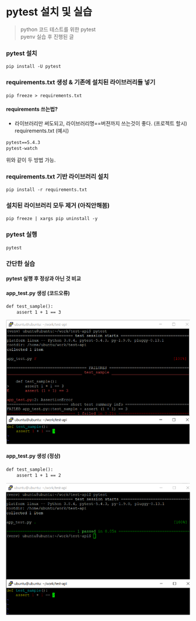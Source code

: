 # pytest 설치 및 실습  
> python 코드 테스트를 위한 pytest   
> pyenv 실습 후 진행된 글
  
  
### pytest 설치
~~~
pip install -U pytest
~~~

### requirements.txt 생성 & 기존에 설치된 라이브러리들 넣기
~~~
pip freeze > requirements.txt
~~~

#### requirements 쓰는법?  
 * 라이브러리만 써도되고, 라이브러리명==버젼까지 쓰는것이 좋다. (프로젝트 할시)  
requirements.txt (예시)  
~~~
pytest==5.4.3
pytest-watch
~~~
위와 같이 두 방법 가능.  
 
### requirements.txt 기반 라이브러리 설치
~~~
pip install -r requirements.txt
~~~
 
### 설치된 라이브러리 모두 제거 (아직안해봄)
~~~
pip freeze | xargs pip uninstall -y
~~~
 
### pytest 실행
~~~
pytest
~~~

### 간단한 실습
#### pytest 실행 후 정상과 아닌 것 비교 

#### app_test.py 생성 (코드오류)  
~~~
def test_sample():
    assert 1 + 1 == 3
~~~

![wrong](./wrond_pytest.PNG)


#### app_test.py 생성 (정상)  
~~~
def test_sample():
    assert 1 + 1 == 2
~~~

![clear](./clear_pytest.PNG)
